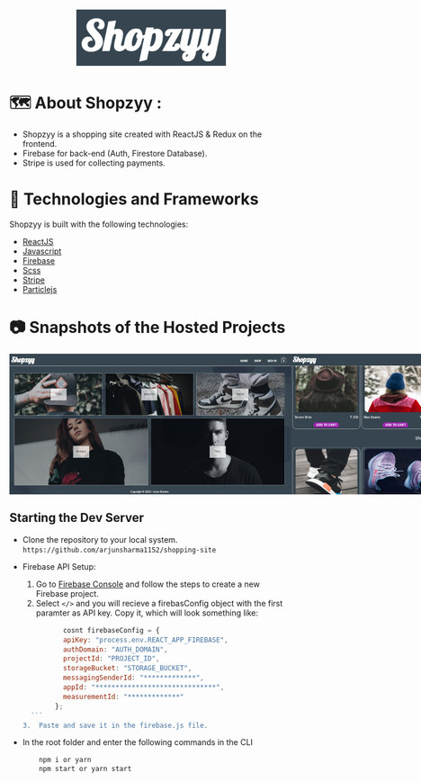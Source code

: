 <p align="center">
<h1 align="center">
	<a href="[https://](https://shoppingsite.vercel.app/)"><img height=100 src="src/assets/images/shopzyy.png" alt="Shopzyy"/></a>
</h1>

# 🗺 About Shopzyy :
* Shopzyy is a shopping site created with ReactJS & Redux on the frontend.
* Firebase for back-end (Auth, Firestore Database).
* Stripe is used for collecting payments.

</p>
	
# 🚀 Technologies and Frameworks

Shopzyy is built with the following technologies:

- [ReactJS](https://reactjs.org/)
- [Javascript](https://www.javascript.com)
- [Firebase](https://firebase.google.com)
- [Scss](https://sass-lang.com)
- [Stripe](https://stripe.com)
- [Particlejs](https://particles.js.org)

#  📷 Snapshots of the Hosted Projects

<div style="display: flex;">
<img height=250 width=500 src="src/assets/images/page1.png" alt="image"/>
<img height=250 width=500 src="src/assets/images/page2.png" alt="image"/>
<img height=250 width=500 src="src/assets/images/page3.png" alt="image"/>
<img height=250 width=500 src="src/assets/images/page4.png" alt="image"/>
  </div>

## Starting the Dev Server

- Clone the repository to your local system. `https://github.com/arjunsharma1152/shopping-site`

- Firebase API Setup:

  1.  Go to [Firebase Console](https://console.firebase.google.com) and follow the steps to create a new Firebase project.
  2.  Select `</>` and you will recieve a firebasConfig object with the first paramter as API key. Copy it, which will look something like: 
  	
	```js
              cosnt firebaseConfig = {
              apiKey: "process.env.REACT_APP_FIREBASE",
              authDomain: "AUTH_DOMAIN",
              projectId: "PROJECT_ID",
              storageBucket: "STORAGE_BUCKET",
              messagingSenderId: "*************",
              appId: "******************************",
              measurementId: "*************"
            };
      ```
   3.  Paste and save it in the firebase.js file. 
   
- In the root folder and enter the following commands in the CLI

          npm i or yarn
          npm start or yarn start
